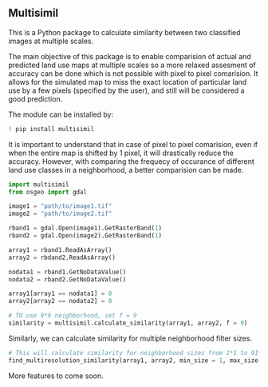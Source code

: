 ## Multisimil
This is a Python package to calculate similarity between two classified images at multiple scales.

The main objective of this package is to enable comparision of actual and predicted land use maps at multiple scales so a more relaxed assesment of accuracy can be done which is not possible with pixel to pixel comarision. It allows for the simulated map to miss the exact location of particular land use by a few pixels (specified by the user), and still will be considered a good prediction.

The module can be installed by:
```Python
! pip install multisimil
```
It is important to understand that in case of pixel to pixel comarision, even if when the entire map is shifted by 1 pixel, it will drastically reduce the accuracy. However, with comparing the frequecy of occurance of different land use classes in a neighborhood, a better comparision can be made.

```Python
import multisimil
from osgeo import gdal

image1 = "path/to/image1.tif"
image2 = "path/to/image2.tif"

rband1 = gdal.Open(image1).GetRasterBand(1)
rband2 = gdal.Open(image2).GetRasterBand(1)

array1 = rband1.ReadAsArray()
array2 = rbdand2.ReadAsArray()

nodata1 = rband1.GetNoDataValue()
nodata2 = rband2.GetNoDataValue()

array1[array1 == nodata1] = 0
array2[array2 == nodata2] = 0

# TO use 9*9 neighborhood, set f = 9
similarity = multisimil.calculate_similarity(array1, array2, f = 9)

```

Similarly, we can calculate similarity for multiple neighborhood filter sizes.

```Python
# This will calculate similarity for neighborhood sizes from 1*1 to 91*91
find_multiresolution_similarity(array1, array2, min_size = 1, max_size = 100, steps = 10)
```
More features to come soon.